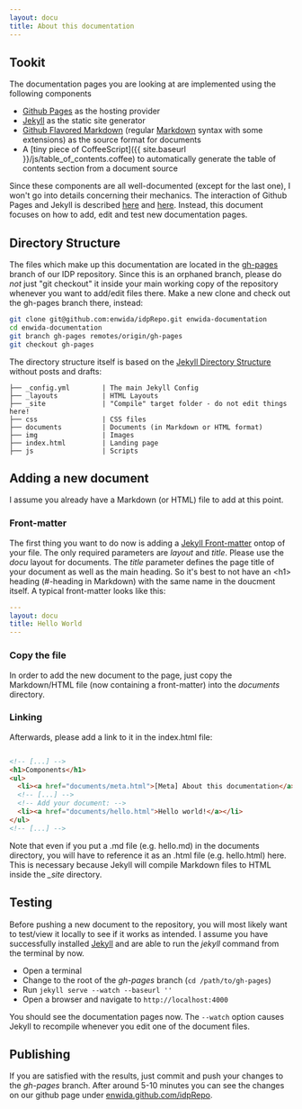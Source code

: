 ```yaml
---
layout: docu
title: About this documentation
---
```


## Tookit
The documentation pages you are looking at are implemented using the following components

- [Github Pages](http://pages.github.com) as the hosting provider
- [Jekyll](http://jekyllrb.com) as the static site generator
- [Github Flavored Markdown](https://help.github.com/articles/github-flavored-markdown) (regular [Markdown](http://daringfireball.net/projects/markdown/syntax) syntax with some extensions) as the source format for documents
- A [tiny piece of CoffeeScript]({{ site.baseurl }}/js/table_of_contents.coffee) to automatically generate the table of contents section from a document source

Since these components are all well-documented (except for the last one), I won't go into details concerning their mechanics. The interaction of Github Pages and Jekyll is described [here](https://help.github.com/articles/using-jekyll-with-pages) and [here](http://jekyllrb.com/docs/github-pages).
Instead, this document focuses on how to add, edit and test new documentation pages.

## Directory Structure
The files which make up this documentation are located in the [gh-pages](https://github.com/enwida/idpRepo/tree/gh-pages) branch of our IDP repository.
Since this is an orphaned branch, please do _not_ just "git checkout" it inside your main working copy of the repository whenever you want to add/edit files there. Make a new clone and check out the gh-pages branch there, instead:

```bash
git clone git@github.com:enwida/idpRepo.git enwida-documentation
cd enwida-documentation
git branch gh-pages remotes/origin/gh-pages
git checkout gh-pages
```

The directory structure itself is based on the [Jekyll Directory Structure](http://jekyllrb.com/docs/structure) without posts and drafts:

```
├── _config.yml        | The main Jekyll Config
├── _layouts           | HTML Layouts
├── _site              | "Compile" target folder - do not edit things here!
├── css                | CSS files
├── documents          | Documents (in Markdown or HTML format)
├── img                | Images
├── index.html         | Landing page
├── js                 | Scripts
```

## Adding a new document
I assume you already have a Markdown (or HTML) file to add at this point.

### Front-matter
The first thing you want to do now is adding a [Jekyll Front-matter](http://jekyllrb.com/docs/frontmatter) ontop of your file.
The only required parameters are *layout* and *title*.
Please use the *docu* layout for documents.
The *title* parameter defines the page title of your document as well as the main heading. So it's best to not have an \<h1> heading (#-heading in Markdown) with the same name in the doucment itself.
A typical front-matter looks like this:

```yaml
---
layout: docu
title: Hello World
---
```

### Copy the file
In order to add the new document to the page, just copy the Markdown/HTML file (now containing a front-matter) into the *documents* directory.

### Linking
Afterwards, please add a link to it in the index.html file:

```html

<!-- [...] -->
<h1>Components</h1>
<ul>
  <li><a href="documents/meta.html">[Meta] About this documentation</a></li>
  <!-- [...] -->
  <!-- Add your document: -->
  <li><a href="documents/hello.html">Hello world!</a></li>
</ul>
<!-- [...] -->
```

Note that even if you put a .md file (e.g. hello.md) in the documents directory, you will have to reference it as an .html file (e.g. hello.html) here. This is necessary because Jekyll will compile Markdown files to HTML inside the *_site* directory.

## Testing
Before pushing a new document to the repository, you will most likely want to test/view it locally to see if it works as intended.
I assume you have successfully installed [Jekyll](http://jekyllrb.com) and are able to run the *jekyll* command from the terminal by now.

- Open a terminal
- Change to the root of the *gh-pages* branch (`cd /path/to/gh-pages`)
- Run `jekyll serve --watch --baseurl ''`
- Open a browser and navigate to `http://localhost:4000`

You should see the documentation pages now.
The `--watch` option causes Jekyll to recompile whenever you edit one of the document files.

## Publishing
If you are satisfied with the results, just commit and push your changes to the *gh-pages* branch.
After around 5-10 minutes you can see the changes on our github page under [enwida.github.com/idpRepo](http://enwida.github.com/idpRepo).


